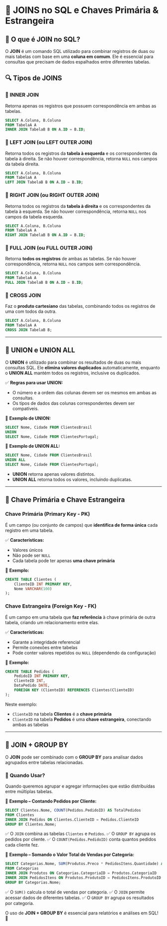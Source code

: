 # 🔗 **JOINS no SQL e Chaves Primária & Estrangeira**

## 📌 **O que é JOIN no SQL?**
O **JOIN** é um comando SQL utilizado para combinar registros de duas ou mais tabelas com base em uma **coluna em comum**. Ele é essencial para consultas que precisam de dados espalhados entre diferentes tabelas.

## 🔍 **Tipos de JOINS**

### 🔹 **INNER JOIN**
Retorna apenas os registros que possuem correspondência em ambas as tabelas.
```sql
SELECT A.Coluna, B.Coluna
FROM TabelaA A
INNER JOIN TabelaB B ON A.ID = B.ID;
```

### 🔹 **LEFT JOIN (ou LEFT OUTER JOIN)**
Retorna todos os registros da **tabela à esquerda** e os correspondentes da tabela à direita. Se não houver correspondência, retorna `NULL` nos campos da tabela direita.
```sql
SELECT A.Coluna, B.Coluna
FROM TabelaA A
LEFT JOIN TabelaB B ON A.ID = B.ID;
```

### 🔹 **RIGHT JOIN (ou RIGHT OUTER JOIN)**
Retorna todos os registros da **tabela à direita** e os correspondentes da tabela à esquerda. Se não houver correspondência, retorna `NULL` nos campos da tabela esquerda.
```sql
SELECT A.Coluna, B.Coluna
FROM TabelaA A
RIGHT JOIN TabelaB B ON A.ID = B.ID;
```

### 🔹 **FULL JOIN (ou FULL OUTER JOIN)**
Retorna **todos os registros** de ambas as tabelas. Se não houver correspondência, retorna `NULL` nos campos sem correspondência.
```sql
SELECT A.Coluna, B.Coluna
FROM TabelaA A
FULL JOIN TabelaB B ON A.ID = B.ID;
```

### 🔹 **CROSS JOIN**
Faz o **produto cartesiano** das tabelas, combinando todos os registros de uma com todos da outra.
```sql
SELECT A.Coluna, B.Coluna
FROM TabelaA A
CROSS JOIN TabelaB B;
```

---

## 🔗 **UNION e UNION ALL**

O **UNION** é utilizado para combinar os resultados de duas ou mais consultas SQL. Ele **elimina valores duplicados** automaticamente, enquanto o **UNION ALL** mantém todos os registros, inclusive os duplicados.

✅ **Regras para usar UNION:**
- O número e a ordem das colunas devem ser os mesmos em ambas as consultas.
- Os tipos de dados das colunas correspondentes devem ser compatíveis.

📌 **Exemplo de UNION:**
```sql
SELECT Nome, Cidade FROM ClientesBrasil
UNION
SELECT Nome, Cidade FROM ClientesPortugal;
```

📌 **Exemplo de UNION ALL:**
```sql
SELECT Nome, Cidade FROM ClientesBrasil
UNION ALL
SELECT Nome, Cidade FROM ClientesPortugal;
```

- **UNION** retorna apenas valores distintos.
- **UNION ALL** retorna todos os valores, incluindo duplicatas.

---

## 🔑 **Chave Primária e Chave Estrangeira**

### **Chave Primária (Primary Key - PK)**
É um campo (ou conjunto de campos) que **identifica de forma única** cada registro em uma tabela.

✅ **Características:**
- Valores únicos
- Não pode ser `NULL`
- Cada tabela pode ter apenas **uma chave primária**

📌 **Exemplo:**
```sql
CREATE TABLE Clientes (
    ClienteID INT PRIMARY KEY,
    Nome VARCHAR(100)
);
```

### **Chave Estrangeira (Foreign Key - FK)**
É um campo em uma tabela que **faz referência** à chave primária de outra tabela, criando um relacionamento entre elas.

✅ **Características:**
- Garante a integridade referencial
- Permite conexões entre tabelas
- Pode conter valores repetidos ou `NULL` (dependendo da configuração)

📌 **Exemplo:**
```sql
CREATE TABLE Pedidos (
    PedidoID INT PRIMARY KEY,
    ClienteID INT,
    DataPedido DATE,
    FOREIGN KEY (ClienteID) REFERENCES Clientes(ClienteID)
);
```

Neste exemplo:
- `ClienteID` na tabela **Clientes** é a **chave primária**
- `ClienteID` na tabela **Pedidos** é uma **chave estrangeira**, conectando ambas as tabelas

---

## 🔗 **JOIN + GROUP BY**

O **JOIN** pode ser combinado com o **GROUP BY** para analisar dados agrupados entre tabelas relacionadas.

### 📌 **Quando Usar?**
Quando queremos agrupar e agregar informações que estão distribuídas entre múltiplas tabelas.

📌 **Exemplo – Contando Pedidos por Cliente:**
```sql
SELECT Clientes.Nome, COUNT(Pedidos.PedidoID) AS TotalPedidos
FROM Clientes
INNER JOIN Pedidos ON Clientes.ClienteID = Pedidos.ClienteID
GROUP BY Clientes.Nome;
```
✅ O `JOIN` combina as tabelas `Clientes` e `Pedidos`.
✅ O `GROUP BY` agrupa os pedidos por cliente.
✅ O `COUNT(Pedidos.PedidoID)` conta quantos pedidos cada cliente fez.

📌 **Exemplo – Somando o Valor Total de Vendas por Categoria:**
```sql
SELECT Categorias.Nome, SUM(Produtos.Preco * PedidosItens.Quantidade) AS TotalVendas
FROM Categorias
INNER JOIN Produtos ON Categorias.CategoriaID = Produtos.CategoriaID
INNER JOIN PedidosItens ON Produtos.ProdutoID = PedidosItens.ProdutoID
GROUP BY Categorias.Nome;
```
✅ O `SUM()` calcula o total de vendas por categoria.
✅ O `JOIN` permite acessar dados de diferentes tabelas.
✅ O `GROUP BY` agrupa os resultados por categoria.

O uso de **JOIN + GROUP BY** é essencial para relatórios e análises em SQL! 🚀

